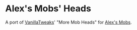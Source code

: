 # Alex's Mobs' Heads

A port of [VanillaTweaks](https://vanillatweaks.net)' "More Mob Heads" for [Alex's Mobs](https://github.com/AlexModGuy/AlexsMobs).
